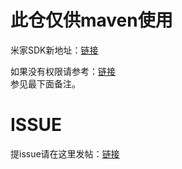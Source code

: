 # 此仓仅供maven使用
米家SDK新地址：[链接](https://github.com/MiEcosystem/MiJiaConnectDemo)

如果没有权限请参考：[链接](https://iot.mi.com/new/guide.html?file=06-%E7%8B%AC%E7%AB%8BAPP%E5%BC%80%E5%8F%91%E6%8C%87%E5%8D%97/01-Android%E5%BC%80%E5%8F%91%E6%8C%87%E5%8D%97/01-SDK%E4%BD%BF%E7%94%A8%E8%AF%B4%E6%98%8E)  
参见最下面备注。

# ISSUE
提issue请在这里发帖：[链接](https://github.com/MiEcosystem/MiJiaConnectDemo/issues)

